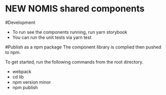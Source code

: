 # NEW NOMIS shared components

#Development 
 - To run see the components running, run yarn storybook
 - You can run the unit tests via yarn test

#Publish as a npm package
  The component library is complied then pushed to npm. 
  
  To get started, run the following commands from the root directory.
  - webpack
  - cd lib
  - npm version minor
  - npm publish
  
 

